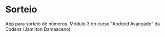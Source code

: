 # Sorteio
App para sorteio de números. Módulo 3 do curso "Android Avançado" da Codans (Jamilton Damasceno).
